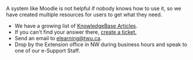 A system like Moodle is not helpful if nobody knows how to use it, so we have created multiple resources for users to get what they need.

* We have a growing list of [KnowledgeBase Articles](https://trinitywestern.teamdynamix.com/TDClient/KB/?CategoryID=4592).
* If you can't find your answer there, [create a ticket.](https://trinitywestern.teamdynamix.com/TDClient/Requests/ServiceCatalog?CategoryID=5436)
* Send an email to elearning@twu.ca.
* Drop by the Extension office in NW during business hours and speak to one of our e-Support Staff.



